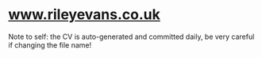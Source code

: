 # www.rileyevans.co.uk

Note to self: the CV is auto-generated and committed daily, be very careful if changing the file name!

